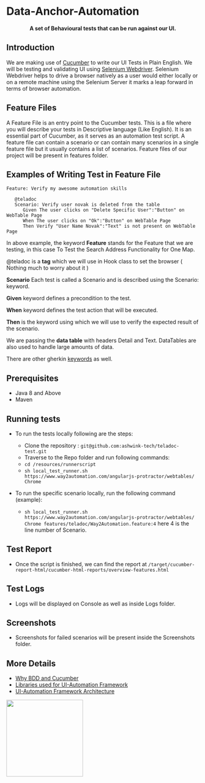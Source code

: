 # Data-Anchor-Automation

<p align="center">
<b>A set of Behavioural tests that can be run against our UI.</b>
</p>

## Introduction
We are making use of [Cucumber](https://cucumber.io/) to write our UI Tests in Plain English. We will be testing and validating UI using [Selenium Webdriver](https://www.seleniumhq.org/projects/webdriver/). Selenium Webdriver helps to drive a browser natively as a user would either locally or on a remote machine using the Selenium Server it marks a leap forward in terms of browser automation.

## Feature Files
A Feature File is an entry point to the Cucumber tests. This is a file where you will describe your tests in Descriptive language (Like English). It is an essential part of Cucumber, as it serves as an automation test script. A feature file can contain a scenario or can contain many scenarios in a single feature file but it usually contains a list of scenarios. Feature files of our project will be present in features folder.

## Examples of Writing Test in Feature File

```gherkin
Feature: Verify my awesome automation skills

   @teladoc
   Scenario: Verify user novak is deleted from the table
      Given The user clicks on "Delete Specific User":"Button" on WebTable Page
      When The user clicks on "Ok":"Button" on WebTable Page
      Then Verify "User Name Novak":"Text" is not present on WebTable Page
 ```

In above example, the keyword **Feature** stands for the Feature that we are testing, in this case To Test the Search Address Functionality for One Map.

@teladoc is a **tag** which we will use in Hook class to set the browser  ( Nothing much to worry about it )

**Scenario** Each test is called a Scenario and is described using the Scenario: keyword.

**Given** keyword defines a precondition to the test.

**When** keyword defines the test action that will be executed.

**Then** is the keyword using which we will use to verify the expected result of the scenario.

We are passing the **data table** with headers Detail and Text. DataTables are also used to handle large amounts of data.

There are other gherkin [keywords](https://cucumber.io/docs/gherkin/reference/#keywords) as well. 

## Prerequisites
  * Java 8 and Above
  * Maven

## Running tests

 * To run the tests locally following are the steps:
   * Clone the repository : `git@github.com:ashwink-tech/teladoc-test.git`
   * Traverse to the Repo folder and run following commands:
   * `cd /resources/runnerscript`
   * `sh local_test_runner.sh https://www.way2automation.com/angularjs-protractor/webtables/ Chrome`
 
 * To run the specific scenario locally, run the following command (example):
   * `sh local_test_runner.sh https://www.way2automation.com/angularjs-protractor/webtables/ Chrome features/teladoc/Way2Automation.feature:4`
  here 4 is the line number of Scenario.
    
## Test Report

* Once the script is finished, we can find the report at `/target/cucumber-report-html/cucumber-html-reports/overview-features.html`
 
## Test Logs
* Logs will be displayed on Console as well as inside Logs folder.

## Screenshots
* Screenshots for failed scenarios will be present inside the Screenshots folder.

## More Details
* [Why BDD and Cucumber](https://ashwink-tech.notion.site/Why-BDD-and-Cucumber-b63aa7a9b692473bae3e5c8759f97755?pvs=4)
* [Libraries used for UI-Automation Framework](https://ashwink-tech.notion.site/Libraries-Used-24537d5c9206467fa653bc49726534bc?pvs=4)
* [UI-Automation Framework Architecture](https://ashwink-tech.notion.site/Framework-Architecture-0b0bdd96ec454e6f9d277e584ea8e89b?pvs=4)

 <img src="https://media.giphy.com/media/xT1R9Q12FdPq0Bm4yk/giphy.gif" height="200" align="middle">
